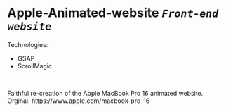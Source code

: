 # Apple-Animated-website *`Front-end website`*
Technologies:
 - GSAP
 - ScrollMagic
</br>
<p>
  Faithful re-creation of the Apple MacBook Pro 16 animated website.
  </br>
  Orginal: https://www.apple.com/macbook-pro-16
</p>
</br>
<p>
  <img src="">
  &nbsp;&nbsp;&nbsp;
  <img src="">
</p>
